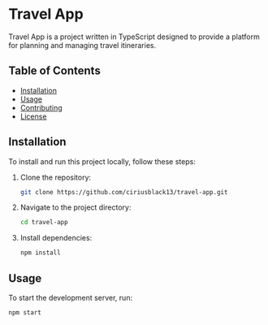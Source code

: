 # Travel App

Travel App is a project written in TypeScript designed to provide a platform for planning and managing travel itineraries.

## Table of Contents
- [Installation](#installation)
- [Usage](#usage)
- [Contributing](#contributing)
- [License](#license)

## Installation

To install and run this project locally, follow these steps:

1. Clone the repository:
    ```sh
    git clone https://github.com/ciriusblack13/travel-app.git
    ```
2. Navigate to the project directory:
    ```sh
    cd travel-app
    ```
3. Install dependencies:
    ```sh
    npm install
    ```

## Usage

To start the development server, run:
```sh
npm start
